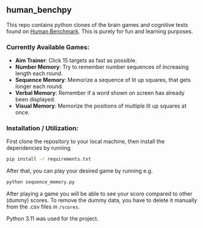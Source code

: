 ## human_benchpy
This repo contains python clones of the brain games and cognitive tests found on [Human Benchmark](https://humanbenchmark.com). This is purely for fun and learning purposes.

### Currently Available Games:
- **Aim Trainer**: Click 15 targets as fast as possible.
- **Number Memory**: Try to remember number sequences of increasing length each round.
- **Sequence Memory**: Memorize a sequence of lit up squares, that gets longer each round.
- **Verbal Memory**: Remember if a word shown on screen has already been displayed.
- **Visual Memory**: Memorize the positions of multiple lit up squares at once.

### Installation / Utilization:
First clone the repository to your local machine, then install the dependencies by running
```bash
pip install -r requirements.txt
```

After that, you can play your desired game by running e.g.
```bash
python sequence_memory.py
```

After playing a game you will be able to see your score compared to other (dummy) scores. To remove the dummy data, you have to delete it manually from the .csv files in `/scores`.

Python 3.11 was used for the project.